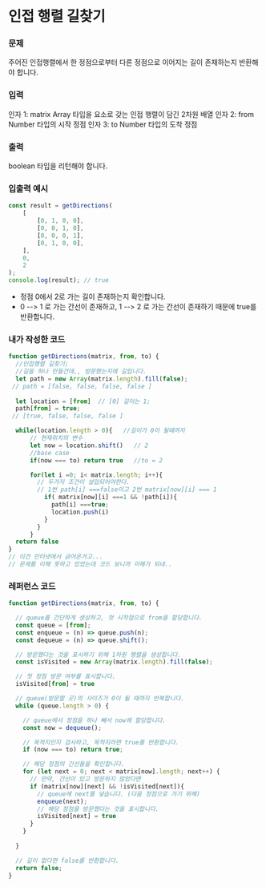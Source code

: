 # 인접 행렬 길찾기
### 문제
주어진 인접행렬에서 한 정점으로부터 다른 정점으로 이어지는 길이 존재하는지 반환해야 합니다.

### 입력
인자 1: matrix
Array 타입을 요소로 갖는 인접 행렬이 담긴 2차원 배열
인자 2: from
Number 타입의 시작 정점
인자 3: to
Number 타입의 도착 정점
### 출력
boolean 타입을 리턴해야 합니다.
### 입출력 예시
```js
const result = getDirections(
	[
		[0, 1, 0, 0],
		[0, 0, 1, 0],
		[0, 0, 0, 1],
		[0, 1, 0, 0],
	],
	0,
	2
);
console.log(result); // true
```
- 정점 0에서 2로 가는 길이 존재하는지 확인합니다.
- 0 --> 1 로 가는 간선이 존재하고, 1 --> 2 로 가는 간선이 존재하기 때문에 true를 반환합니다.

### 내가 작성한 코드
```js
function getDirections(matrix, from, to) {
  //인접행렬 길찾기;
  //길을 하나 만들건데,, 방문했는지에 길입니다.
  let path = new Array(matrix.length).fill(false);
 // path = [false, false, false, false ]
 
  let location = [from]  // [0] 길이는 1;
  path[from] = true;
 // [true, false, false, false ]

  while(location.length > 0){   //길이가 0이 될때까지
      // 현재위치의 변수
      let now = location.shift()   // 2
      //base case 
      if(now === to) return true   //to = 2

      for(let i =0; i< matrix.length; i++){
        // 두가지 조건이 설입되어야한다.
        // 1번 path[i] ===false이고 2번 matrix[now][i] === 1
          if( matrix[now][i] ===1 && !path[i]){
            path[i] ===true;
            location.push(i)
          }
        }
      }
  return false 
}
// 이건 인터넷에서 긁어온거고...
// 문제를 이해 못하고 있었는데 코드 보니까 이해가 되네..
```

### 레퍼런스 코드
```js
function getDirections(matrix, from, to) {

  // queue를 간단하게 생성하고, 첫 시작점으로 from을 할당합니다.
  const queue = [from];
  const enqueue = (n) => queue.push(n);
  const dequeue = (n) => queue.shift();

  // 방문했다는 것을 표시하기 위해 1차원 행렬을 생성합니다.
  const isVisited = new Array(matrix.length).fill(false);

  // 첫 정점 방문 여부를 표시합니다.
  isVisited[from] = true

  // queue(방문할 곳)의 사이즈가 0이 될 때까지 반복합니다.
  while (queue.length > 0) {

    // queue에서 정점을 하나 빼서 now에 할당합니다.
    const now = dequeue();

    // 목적지인지 검사하고, 목적지라면 true를 반환합니다.
    if (now === to) return true;

    // 해당 정점의 간선들을 확인합니다.
    for (let next = 0; next < matrix[now].length; next++) {
      // 만약, 간선이 있고 방문하지 않았다면
      if (matrix[now][next] && !isVisited[next]){
        // queue에 next를 넣습니다. (다음 정점으로 가기 위해)
        enqueue(next);
        // 해당 정점을 방문했다는 것을 표시합니다.
        isVisited[next] = true
      }
    }
    
  }

  // 길이 없다면 false를 반환합니다.
  return false;
}
```